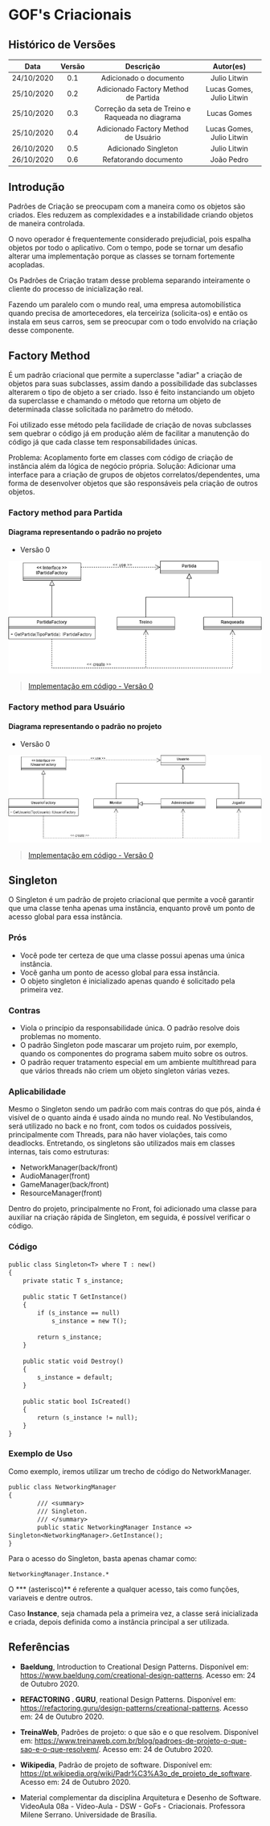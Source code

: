 # GOF's Criacionais

## Histórico de Versões

|   Data   | Versão |           Descrição           |             Autor(es)              |
|:--------:|:------:|:-----------------------------:|:----------------------------------:|
| 24/10/2020 | 0.1 | Adicionado o documento | Julio Litwin |
| 25/10/2020 | 0.2 | Adicionado Factory Method de Partida | Lucas Gomes, Julio Litwin |
| 25/10/2020 | 0.3 | Correção da seta de Treino e Raqueada no diagrama | Lucas Gomes |
| 25/10/2020 | 0.4 | Adicionado Factory Method de Usuário | Lucas Gomes, Julio Litwin |
| 26/10/2020 | 0.5 | Adicionado Singleton | Julio Litwin |
| 26/10/2020 | 0.6 | Refatorando documento | João Pedro |

## Introdução

Padrões de Criação se preocupam com a maneira como os objetos são criados. Eles reduzem as complexidades e a instabilidade criando objetos de maneira controlada.

O novo operador é frequentemente considerado prejudicial, pois espalha objetos por todo o aplicativo. Com o tempo, pode se tornar um desafio alterar uma implementação porque as classes se tornam fortemente acopladas.

Os Padrões de Criação tratam desse problema separando inteiramente o cliente do processo de inicialização real.

Fazendo um paralelo com o mundo real, uma empresa automobilística quando precisa de amortecedores, ela terceiriza (solicita-os) e então os instala em seus carros, sem se preocupar com o todo envolvido na criação desse componente.

## Factory Method
É um padrão criacional que permite a superclasse "adiar" a criação de objetos para suas subclasses, assim dando a possibilidade das subclasses alterarem o tipo de objeto a ser criado. Isso é feito instanciando um objeto da superclasse e chamando o método que retorna um objeto de determinada classe solicitada no parâmetro do método. 

Foi utilizado esse método pela facilidade de criação de novas subclasses sem quebrar o código já em produção além de facilitar a manutenção do código já que cada classe tem responsabilidades únicas.

Problema: Acoplamento forte em classes com código de criação de instância além da lógica de negócio própria.
Solução: Adicionar uma interface para a criação de grupos de objetos correlatos/dependentes, uma forma de desenvolver objetos que são responsáveis pela criação de outros objetos.


### Factory method para Partida
#### Diagrama representando o padrão no projeto
- Versão 0

![FactoryPartidaDiagrama](../img/diagramas/factory_method_partida_v0.png)

> [Implementação em código - Versão 0](./codigos/factory_partida_codigo_v0.md)


### Factory method para Usuário
#### Diagrama representando o padrão no projeto
- Versão 0

![FactoryPartidaDiagrama](../img/diagramas/factory_method_usuario_v0.png)

> [Implementação em código - Versão 0](./codigos/factory_usuario_codigo_v0.md)


## Singleton

O Singleton é um padrão de projeto criacional que permite a você garantir que uma classe tenha apenas uma instância, enquanto provê um ponto de acesso global para essa instância.

### Prós 
- Você pode ter certeza de que uma classe possui apenas uma única instância.
- Você ganha um ponto de acesso global para essa instância.
- O objeto singleton é inicializado apenas quando é solicitado pela primeira vez.

### Contras
- Viola o princípio da responsabilidade única. O padrão resolve dois problemas no momento.
- O padrão Singleton pode mascarar um projeto ruim, por exemplo, quando os componentes do programa sabem muito sobre os outros.
- O padrão requer tratamento especial em um ambiente multithread para que vários threads não criem um objeto singleton várias vezes.

### Aplicabilidade
Mesmo o Singleton sendo um padrão com mais contras do que pós, ainda é visível de o quanto ainda é usado ainda no mundo real. No Vestibulandos, será utilizado no back e no front, com todos os cuidados possíveis, principalmente com Threads, para não haver violações, tais como deadlocks. Entretando, os singletons são utilizados mais em classes internas, tais como estruturas: 

- NetworkManager(back/front)
- AudioManager(front)
- GameManager(back/front)
- ResourceManager(front)

Dentro do projeto, principalmente no Front, foi adicionado uma classe para auxiliar na criação rápida de Singleton, em seguida, é possível verificar o código.

### Código

```
public class Singleton<T> where T : new()
{
    private static T s_instance;

    public static T GetInstance()
    {
        if (s_instance == null) 
            s_instance = new T();

        return s_instance;
    }

    public static void Destroy()
    {
        s_instance = default;
    }

    public static bool IsCreated()
    {
        return (s_instance != null);
    }
}
```

### Exemplo de Uso
Como exemplo, iremos utilizar um trecho de código do NetworkManager.

```
public class NetworkingManager
{
        /// <summary>
        /// Singleton.
        /// </summary>
        public static NetworkingManager Instance => Singleton<NetworkingManager>.GetInstance();
}
```

Para o acesso do Singleton, basta apenas chamar como:

```
NetworkingManager.Instance.*
```

O *** (asterisco)** é referente a qualquer acesso, tais como funções, variaveis e dentre outros.

Caso **Instance**, seja chamada pela a primeira vez, a classe será inicializada e criada, depois definida como a instância principal a ser utilizada.

## Referências

- **Baeldung**, Introduction to Creational Design Patterns. Disponível em: <https://www.baeldung.com/creational-design-patterns>. Acesso em: 24 de Outubro 2020.

- **REFACTORING . GURU**, reational Design Patterns. Disponível em: <https://refactoring.guru/design-patterns/creational-patterns>. Acesso em: 24 de Outubro 2020.

- **TreinaWeb**, Padrões de projeto: o que são e o que resolvem. Disponível em: <https://www.treinaweb.com.br/blog/padroes-de-projeto-o-que-sao-e-o-que-resolvem/>. Acesso em: 24 de Outubro 2020.

- **Wikipedia**, Padrão de projeto de software. Disponível em: <https://pt.wikipedia.org/wiki/Padr%C3%A3o_de_projeto_de_software>. Acesso em: 24 de Outubro 2020.

- Material complementar da disciplina Arquitetura e Desenho de Software. VideoAula 08a - Vídeo-Aula - DSW - GoFs - Criacionais. Professora Milene Serrano. Universidade de Brasília.